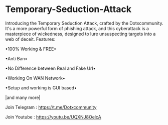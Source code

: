 # Temporary-Seduction-Attack
Introducing the Temporary Seduction Attack, crafted by the Dotxcommunity. It's a more powerful form of phishing attack, and this cyberattack is a masterpiece of wickedness, designed to lure unsuspecting targets into a web of deceit.
Features:

•100% Working & FREE•

•Anti Ban•

•No Difference between Real and Fake Url•

•Working On WAN Network•

•Setup and working is GUI based•

|and many more|

Join Telegram : https://t.me/Dotxcommunity

Join Youtube  : https://youtu.be/UQXNJ8OelcA
